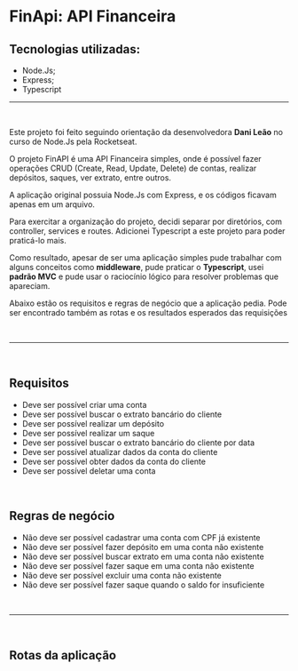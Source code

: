 
# FinApi: API Financeira 

## Tecnologias utilizadas:
- Node.Js;
- Express;
- Typescript

---

<br>

Este projeto foi feito seguindo orientação da desenvolvedora <b>Dani Leão</b> no curso de Node.Js pela Rocketseat.

O projeto FinAPI é uma API Financeira simples, onde é possível fazer operações CRUD (Create, Read, Update, Delete) de contas, realizar depósitos, saques, ver extrato, entre outros.

A aplicação original possuia Node.Js com Express, e os códigos ficavam apenas em um arquivo.

Para exercitar a organização do projeto, decidi separar por diretórios, com controller, services e routes. Adicionei Typescript a este projeto para poder praticá-lo mais.

Como resultado, apesar de ser uma aplicação simples pude trabalhar com alguns conceitos como <b>middleware</b>, pude praticar o <b>Typescript</b>, usei <b>padrão MVC</b> e pude usar o raciocínio lógico para resolver problemas que apareciam. 

Abaixo estão os requisitos e regras de negócio que a aplicação pedia. Pode ser encontrado também as rotas e os resultados esperados das requisições


<br>

---

<br>

## Requisitos

* Deve ser possível criar uma conta
* Deve ser possível buscar o extrato bancário do cliente
* Deve ser possível realizar um depósito
* Deve ser possível realizar um saque
* Deve ser possível buscar o extrato bancário do cliente por data
* Deve ser possível atualizar dados da conta do cliente
* Deve ser possível obter dados da conta do cliente
* Deve ser possível deletar uma conta


<br>

## Regras de negócio

* Não deve ser possível cadastrar uma conta com CPF já existente
* Não deve ser possível fazer depósito em uma conta não existente
* Não deve ser possível buscar extrato em uma conta não existente
* Não deve ser possível fazer saque em uma conta não existente
* Não deve ser possível excluir uma conta não existente
* Não deve ser possível fazer saque quando o saldo for insuficiente

<br>

---
<br>

## Rotas da aplicação

